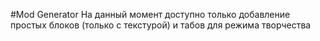 #Mod Generator
На данный момент доступно только добавление простых блоков (только с текстурой) и табов для режима творчества
